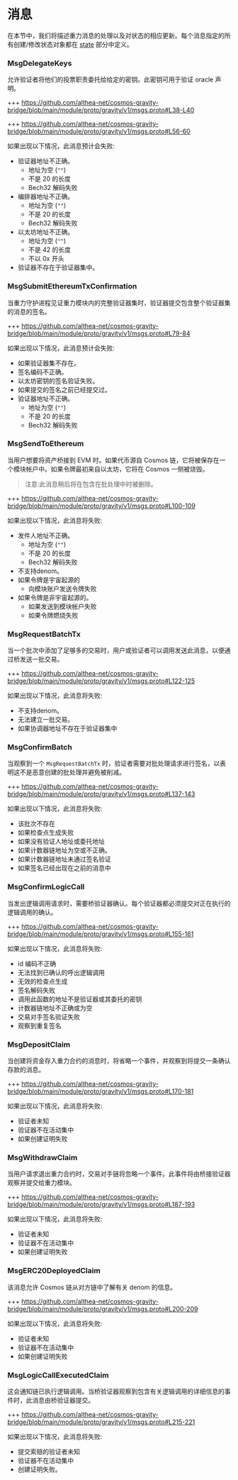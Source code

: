 # 消息

在本节中，我们将描述重力消息的处理以及对状态的相应更新。每个消息指定的所有创建/修改状态对象都在 [state](./02_state_transitions.md) 部分中定义。

### MsgDelegateKeys

允许验证者将他们的投票职责委托给给定的密钥。此密钥可用于验证 oracle 声明。

+++ https://github.com/althea-net/cosmos-gravity-bridge/blob/main/module/proto/gravity/v1/msgs.proto#L38-L40

+++ https://github.com/althea-net/cosmos-gravity-bridge/blob/main/module/proto/gravity/v1/msgs.proto#L56-60

如果出现以下情况，此消息预计会失败:

- 验证器地址不正确。
  - 地址为空 (`""`)
  - 不是 20 的长度
  - Bech32 解码失败
- 编排器地址不正确。
  - 地址为空 (`""`)
  - 不是 20 的长度
  - Bech32 解码失败
- 以太坊地址不正确。
  - 地址为空 (`""`)
  - 不是 42 的长度
  - 不以 0x 开头
- 验证器不存在于验证器集中。

### MsgSubmitEthereumTxConfirmation

当重力守护进程见证重力模块内的完整验证器集时，验证器提交包含整个验证器集的消息的签名。

+++ https://github.com/althea-net/cosmos-gravity-bridge/blob/main/module/proto/gravity/v1/msgs.proto#L79-84

如果出现以下情况，此消息预计会失败:

- 如果验证器集不存在。
- 签名编码不正确。
- 以太坊密钥的签名验证失败。
- 如果提交的签名之前已经提交过。
- 验证器地址不正确。
  - 地址为空 (`""`)
  - 不是 20 的长度
  - Bech32 解码失败


### MsgSendToEthereum

当用户想要将资产桥接到 EVM 时。如果代币源自 Cosmos 链，它将被保存在一个模块帐户中。如果令牌最初来自以太坊，它将在 Cosmos 一侧被烧毁。

> 注意:此消息稍后将在包含在批处理中时被删除。


+++ https://github.com/althea-net/cosmos-gravity-bridge/blob/main/module/proto/gravity/v1/msgs.proto#L100-109

如果出现以下情况，此消息将失败:

- 发件人地址不正确。
  - 地址为空 (`""`)
  - 不是 20 的长度
  - Bech32 解码失败
- 不支持denom。
- 如果令牌是宇宙起源的
  - 向模块账户发送令牌失败
- 如果令牌是非宇宙起源的。
  - 如果发送到模块帐户失败
  - 如果令牌燃烧失败

### MsgRequestBatchTx

当一个批次中添加了足够多的交易时，用户或验证者可以调用发送此消息，以便通过桥发送一批交易。

+++ https://github.com/althea-net/cosmos-gravity-bridge/blob/main/module/proto/gravity/v1/msgs.proto#L122-125

如果出现以下情况，此消息将失败:

- 不支持denom。
- 无法建立一批交易。
- 如果协调器地址不存在于验证器集中

### MsgConfirmBatch

当观察到一个 `MsgRequestBatchTx` 时，验证者需要对批处理请求进行签名，以表明这不是恶意创建的批处理并避免被削减。

+++ https://github.com/althea-net/cosmos-gravity-bridge/blob/main/module/proto/gravity/v1/msgs.proto#L137-143

如果出现以下情况，此消息将失败:

- 该批次不存在
- 如果检查点生成失败
- 如果没有验证人地址或委托地址
- 如果计数器链地址为空或不正确。
- 如果计数器链地址未通过签名验证
- 如果签名已经出现在之前的消息中

### MsgConfirmLogicCall

当发出逻辑调用请求时，需要桥验证器确认。每个验证器都必须提交对正在执行的逻辑调用的确认。

+++ https://github.com/althea-net/cosmos-gravity-bridge/blob/main/module/proto/gravity/v1/msgs.proto#L155-161

如果出现以下情况，此消息将失败:

- id 编码不正确
- 无法找到已确认的呼出逻辑调用
- 无效的检查点生成
- 签名解码失败
- 调用此函数的地址不是验证器或其委托的密钥
- 计数器链地址不正确或为空
- 交易对手签名验证失败
- 观察到重复签名

### MsgDepositClaim

当创建将资金存入重力合约的消息时，将省略一个事件，并观察到将提交一条确认存款的消息。

+++ https://github.com/althea-net/cosmos-gravity-bridge/blob/main/module/proto/gravity/v1/msgs.proto#L170-181

如果出现以下情况，此消息将失败:

- 验证者未知
- 验证器不在活动集中
- 如果创建证明失败

### MsgWithdrawClaim

当用户请求退出重力合约时，交易对手链将忽略一个事件。此事件将由桥接验证器观察并提交给重力模块。


+++ https://github.com/althea-net/cosmos-gravity-bridge/blob/main/module/proto/gravity/v1/msgs.proto#L187-193

如果出现以下情况，此消息将失败:

- 验证者未知
- 验证器不在活动集中
- 如果创建证明失败

### MsgERC20DeployedClaim

该消息允许 Cosmos 链从对方链中了解有关 denom 的信息。

+++ https://github.com/althea-net/cosmos-gravity-bridge/blob/main/module/proto/gravity/v1/msgs.proto#L200-209

如果出现以下情况，此消息将失败:

- 验证者未知
- 验证器不在活动集中
- 如果创建证明失败

### MsgLogicCallExecutedClaim

这会通知链已执行逻辑调用。当桥验证器观察到包含有关逻辑调用的详细信息的事件时，此消息由桥验证器提交。

+++ https://github.com/althea-net/cosmos-gravity-bridge/blob/main/module/proto/gravity/v1/msgs.proto#L215-221

如果出现以下情况，此消息将失败:

- 提交索赔的验证者未知
- 验证器不在活动集中
- 创建证明失败。